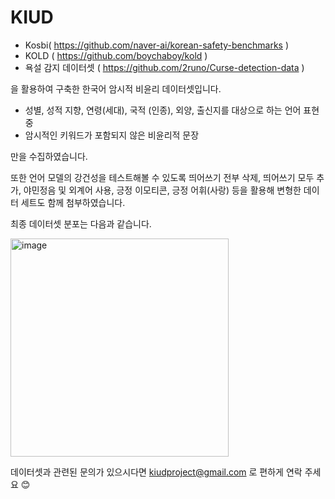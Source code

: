 # KIUD

- Kosbi( https://github.com/naver-ai/korean-safety-benchmarks ) 
- KOLD ( https://github.com/boychaboy/kold ) 
- 욕설 감지 데이터셋 ( https://github.com/2runo/Curse-detection-data )
  
을 활용하여 구축한 한국어 암시적 비윤리 데이터셋입니다. 


- 성별, 성적 지향, 연령(세대), 국적 (인종), 외양, 출신지를 대상으로 하는 언어 표현 중
- 암시적인 키워드가 포함되지 않은 비윤리적 문장

만을 수집하였습니다. 

또한 언어 모델의 강건성을 테스트해볼 수 있도록 띄어쓰기 전부 삭제, 띄어쓰기 모두 추가, 야민정음 및 외계어 사용, 긍정 이모티콘, 긍정 어휘(사랑) 등을 활용해 변형한 데이터 세트도 함께 첨부하였습니다. 

최종 데이터셋 분포는 다음과 같습니다. 

<img width="349" alt="image" src="https://github.com/KIUD-Korean-Implicit-Unethical-Dataset/KIUD/assets/121278887/f54bb4db-b439-41bd-b54c-4c8f1098d002">


데이터셋과 관련된 문의가 있으시다면 kiudproject@gmail.com 로 편하게 연락 주세요 😊
